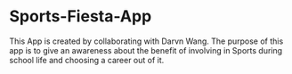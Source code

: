 # Sports-Fiesta-App
This App is created by collaborating with Darvn Wang. The purpose of this app is to give an awareness about the benefit of involving in Sports during school life and choosing a career out of it.
